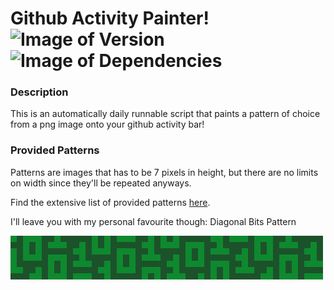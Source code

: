 # Github Activity Painter! &nbsp; ![Image of Version](https://img.shields.io/badge/version-v1.0-green) ![Image of Dependencies](https://img.shields.io/badge/dependencies-up%20to%20date-brightgreen)

### Description

This is an automatically daily runnable script that paints a pattern of choice from a png image onto your github activity bar! 

### Provided Patterns

Patterns are images that has to be 7 pixels in height, but there are no limits on width since they'll be repeated anyways.

Find the extensive list of provided patterns [here](./patterns).

I'll leave you with my personal favourite though: Diagonal Bits Pattern

<img src="./patterns/diagonal_bits_pattern/preview.png" alt="diagonal bits pattern" width="500" />
